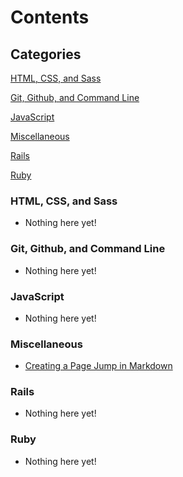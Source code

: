 # Contents

## Categories

[HTML, CSS, and Sass](#css)

[Git, Github, and Command Line](#git)

[JavaScript](#js)

[Miscellaneous](#misc)

[Rails](#rails)

[Ruby](#ruby)



### <a name="css"></a> HTML, CSS, and Sass
* Nothing here yet!

### <a name="git"></a> Git, Github, and Command Line
* Nothing here yet!

### <a name="js"></a> JavaScript
* Nothing here yet!

### <a name="misc"></a> Miscellaneous
* [Creating a Page Jump in Markdown]()

### <a name="rails"></a> Rails
* Nothing here yet!

### <a name="ruby"></a> Ruby
* Nothing here yet!
